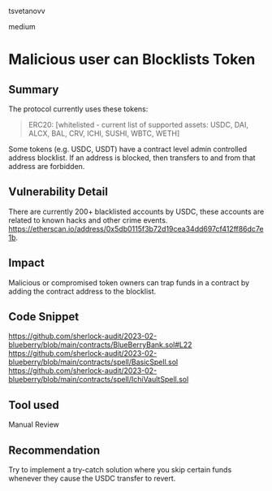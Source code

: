 tsvetanovv

medium

# Malicious user can Blocklists Token

## Summary
The protocol currently uses these tokens:

> ERC20: [whitelisted - current list of supported assets: USDC, DAI, ALCX, BAL, CRV, ICHI, SUSHI, WBTC, WETH]

Some tokens (e.g. USDC, USDT) have a contract level admin controlled address blocklist. If an address is blocked, then transfers to and from that address are forbidden.

## Vulnerability Detail
There are currently 200+ blacklisted accounts by USDC, these accounts are related to known hacks and other crime events.
https://etherscan.io/address/0x5db0115f3b72d19cea34dd697cf412ff86dc7e1b.

## Impact
Malicious or compromised token owners can trap funds in a contract by adding the contract address to the blocklist.

## Code Snippet
https://github.com/sherlock-audit/2023-02-blueberry/blob/main/contracts/BlueBerryBank.sol#L22
https://github.com/sherlock-audit/2023-02-blueberry/blob/main/contracts/spell/BasicSpell.sol
https://github.com/sherlock-audit/2023-02-blueberry/blob/main/contracts/spell/IchiVaultSpell.sol

## Tool used

Manual Review

## Recommendation

Try to implement a try-catch solution where you skip certain funds whenever they cause the USDC transfer to revert.